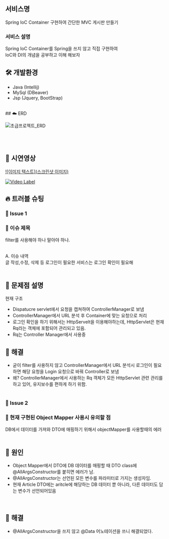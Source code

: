 ## 서비스명
Spring IoC Container 구현하여 간단한 MVC 게시판 만들기

### 서비스 설명
Spring IoC Container를 Spring을 쓰지 않고 직접 구현하여 <br />
IoC와 DI의 개념을 공부하고 이해 해보자
<br>
## 🛠 개발환경
- Java (Intellij)
- MySql (DBeaver)
- Jsp (Jquery, BootStrap)
<br>
## ☁️ ERD

![초급프로젝트_ERD](https://i.imgur.com/NuLQFMU.png)

<br>
<br>

## 👀 시연영상
[![이미지 텍스트](스크린샷 이미지)](유투브링크)

[![Video Label](http://img.youtube.com/vi/'유튜브주소의id'/0.jpg)](https://youtu.be/'유튜브주소의id')
<br>
## 🔥 트러블 슈팅

### 🚨 Issue 1
### 🚧 이슈 제목
filter를 사용해야 하나 말아야 하나.<br /><br />

A. 이슈 내역 <br />
글 작성,수정, 삭제 등 로그인이 필요한 서비스는 로그인 확인이 필요해 <br /><br />

 ## 🛑 문제점 설명 <br />
현재 구조
- Dispatucre servlet에서 요청을 캡쳐하여 ControllerManager로 보냄
- ControllerManager에서 URL 분석 후 Container에 맞는 요청으로 처리
- 로그인 확인을 하기 위해서는 HttpServelt을 이용해야하는데, HttpServlet은 현재 Rq라는 객체에 포함되어 관리되고 있음.
- Rq는 Controller Manager에서 사용중

## 🚥 해결
- 굳이 filter를 사용하지 않고 ControllerManager에서 URL 분석시 로그인이 필요하면 해당 요청을 Login 요청으로 바꿔 Controller로 보냄
- 왜? ControllerManager에서 사용하는 Rq 객체가 모든 HttpServlet 관련 관리를 하고 있어, 유지보수를 편하게 하기 위함.
<br><br>


### 🚨 Issue 2
### 🚧 현재 구현된 Object Mapper 사용시 유의할 점
DB에서 데이터를 가져와 DTO에 매핑하기 위해서 objectMapper를 사용할때의 에러
<br>
<br>
## 🛑 원인 <br>
- Object Mapper에서 DTO에 DB 데이터를 매핑할 때 DTO class에 @AllArgsConstructor를 붙히면 에러가 남.
- @AllArgsConstructor는 선언된 모든 변수를 파라미터로 가지는 생성자임.
- 현재 Article DTO에는 aritcle에 해당하는 DB 데이터 뿐 아니라, 다른 데이터도 담는 변수가 선언되어있음
<br>

## 🚥 해결
- @AllArgsConstructor을 쓰지 않고 @Data 어노테이션을 쓰니 해결되었다.
